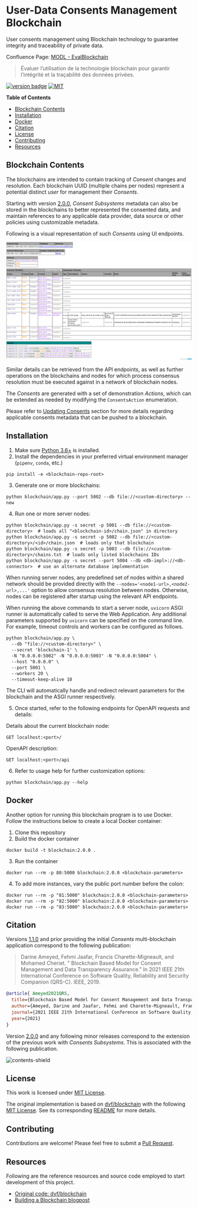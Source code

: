 # User-Data Consents Management Blockchain

User consents management using Blockchain technology to guarantee integrity and traceability of private data.

Confluence Page: [MODL - EvalBlockchain](https://www.crim.ca/confluence/display/PATR/MODL+-+EvalBlockchain)
> Évaluer l’utilisation de la technologie blockchain pour garantir l’intégrité et la traçabilité des données privées.


[![version badge](https://img.shields.io/badge/latest%20version-2.0.0-blue)][version-url] 
[![MIT][mit-license-shield]][license-file]

[version-url]: https://github.com/crim-ca/blockchain/tree/2.0.0 

**Table of Contents**

<!-- see 'make docs-toc', autogenerated -->
<!-- toc -->

- [Blockchain Contents](#blockchain-contents)
- [Installation](#installation)
- [Docker](#docker)
- [Citation](#citation)
- [License](#license)
- [Contributing](#contributing)
- [Resources](#resources)

<!-- tocstop -->

## Blockchain Contents

The blockchains are intended to contain tracking of *Consent* changes and resolution.
Each blockchain UUID (multiple chains per nodes) represent a potential distinct *user* for management their *Consents*.

Starting with version [2.0.0](https://github.com/crim-ca/blockchain/tree/2.0.0), *Consent Subsystems* metadata can 
also be stored in the blockchains to better represented the consented data, and maintain references to any applicable
data provider, data source or other policies using customizable metadata.

Following is a visual representation of such *Consents* using UI endpoints.

![blockchain-consents](./docs/blockchain-consents.png "Initial Consents representation in a Blockchain")


Similar details can be retrieved from the API endpoints, as well as further operations on the blockchains 
and nodes for which process consensus resolution must be executed against in a network of blockchain nodes.

The *Consents* are generated with a set of demonstration *Actions*, which can be extended as needed by modifying the
`ConsentsAction` enumeration.

Please refer to [Updating Consents](docs/consents.md#updating-contents) section for more details regarding
applicable consents metadata that can be pushed to a blockchain.

## Installation

1. Make sure [Python 3.6+](https://www.python.org/downloads/) is installed. 
2. Install the dependencies in your preferred virtual environment manager (`pipenv`, `conda`, etc.) 

```shell
pip install -e <blockchain-repo-root> 
```

3. Generate one or more blockchains:
```shell
python blockchain/app.py --port 5002 --db file://<custom-directory> --new
 ```

4. Run one or more server nodes:
```shell
python blockchain/app.py -s secret -p 5001 --db file://<custom-directory>  # loads all "<blockchain-id>/chain.json" in directory
python blockchain/app.py -s secret -p 5002 --db file://<custom-directory>/<id>/chain.json  # loads only that blockchain
python blockchain/app.py -s secret -p 5003 --db file://<custom-directory>/chains.txt  # loads only listed blockchains IDs
python blockchain/app.py -s secret --port 5004 --db <db-impl>://<db-connector>  # use an alternate database implementation
```

When running server nodes, any predefined set of nodes within a shared network should be provided directly 
with the ``--nodes='<node1-url>,<node2-url>,...'`` option to allow consensus resolution between nodes.
Otherwise, nodes can be registered after startup using the relevant API endpoints.

When running the above commands to start a server node, ``uvicorn`` ASGI runner is automatically called to serve the
Web Application. Any additional parameters supported by ``uvicorn`` can be specified on the command line.
For example, timeout controls and workers can be configured as follows. 

```shell
python blockchain/app.py \
  --db "file://<custom-directory>" \
  --secret 'blockchain-1' \
  -N "0.0.0.0:5002" -N "0.0.0.0:5003" -N "0.0.0.0:5004" \
  --host "0.0.0.0" \
  --port 5001 \ 
  --workers 20 \ 
  --timeout-keep-alive 10
```

The CLI will automatically handle and redirect relevant parameters for the blockchain and the ASGI runner respectively.  

5. Once started, refer to the following endpoints for OpenAPI requests and details:

Details about the current blockchain node:
```http request
GET localhost:<port>/
```

OpenAPI description: 
```http request
GET localhost:<port>/api
```

6. Refer to usage help for further customization options: 
```shell
python blockchain/app.py --help
```
    
## Docker

Another option for running this blockchain program is to use Docker.  
Follow the instructions below to create a local Docker container:

1. Clone this repository
2. Build the docker container

```shell
docker build -t blockchain:2.0.0 .
```

3. Run the container

```shell
docker run --rm -p 80:5000 blockchain:2.0.0 <blockchain-parameters>
```

4. To add more instances, vary the public port number before the colon:

```shell
docker run --rm -p "81:5000" blockchain:2.0.0 <blockchain-parameters>
docker run --rm -p "82:5000" blockchain:2.0.0 <blockchain-parameters>
docker run --rm -p "83:5000" blockchain:2.0.0 <blockchain-parameters>
```

## Citation

Versions [1.1.0](https://github.com/crim-ca/blockchain/tree/1.1.0) and prior providing the initial
*Consents* multi-blockchain application correspond to the following publication:

> Darine Ameyed, Fehmi Jaafar, Francis Charette-Migneault, and Mohamed Cheriet. " 
  Blockchain Based Model for Consent Management and Data Transparency Assurance." 
  In 2021 IEEE 21th International Conference on Software Quality, Reliability and 
  Security Companion (QRS-C). IEEE, 2019.

```bibtex
@article{ Ameyed2021QRS,
  title={Blockchain Based Model for Consent Management and Data Transparency Assurance},
  author={Ameyed, Darine and Jaafar, Fehmi and Charette-Migneault, Francis and Cheriet, Mohamed},
  journal={2021 IEEE 21th International Conference on Software Quality, Reliability and Security Companion (QRS-C)},
  year={2021}
}
```

Version [2.0.0](https://github.com/crim-ca/blockchain/tree/2.0.0) and any following minor releases correspond 
to the extension of the previous work with *Consents Subsystems*. This is associated with the following publication.

![contents-shield](https://img.shields.io/badge/contents-coming%20soon-yellow)

## License

This work is licensed under [MIT License][license-file].

The original implementation is based on [dvf/blockchain][dvf/blockchain] with 
the following [MIT License](./licences/blockchain/LICENSE). 
See its corresponding [README](./licences/blockchain/README.md) for more details.

[license-file]: ./LICENSE
[mit-license-shield]: https://img.shields.io/badge/License-MIT-lightgrey.svg

## Contributing

Contributions are welcome! Please feel free to submit a [Pull Request](https://github.com/crim-ca/blockchain/pulls).

## Resources

Following are the reference resources and source code employed to start development of this project.

- [Original code: dvf/blockchain][dvf/blockchain]
- [Building a Blockchain blogpost](https://medium.com/p/117428612f46)

[dvf/blockchain]: https://github.com/dvf/blockchain
